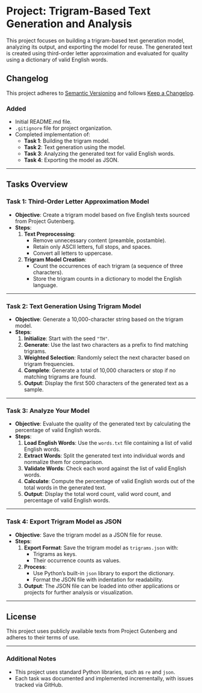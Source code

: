 # **Project: Trigram-Based Text Generation and Analysis**

This project focuses on building a trigram-based text generation model, analyzing its output, and exporting the model for reuse. The generated text is created using third-order letter approximation and evaluated for quality using a dictionary of valid English words.

## **Changelog**
This project adheres to [Semantic Versioning](https://semver.org/spec/v2.0.0.html) and follows [Keep a Changelog](https://keepachangelog.com/en/1.1.0/).

### **Added**
- Initial README.md file.
- `.gitignore` file for project organization.
- Completed implementation of:
  - **Task 1**: Building the trigram model.
  - **Task 2**: Text generation using the model.
  - **Task 3**: Analyzing the generated text for valid English words.
  - **Task 4**: Exporting the model as JSON.

---

## **Tasks Overview**

### **Task 1: Third-Order Letter Approximation Model**
- **Objective**: Create a trigram model based on five English texts sourced from Project Gutenberg.
- **Steps**:
  1. **Text Preprocessing**:
     - Remove unnecessary content (preamble, postamble).
     - Retain only ASCII letters, full stops, and spaces.
     - Convert all letters to uppercase.
  2. **Trigram Model Creation**:
     - Count the occurrences of each trigram (a sequence of three characters).
     - Store the trigram counts in a dictionary to model the English language.

---

### **Task 2: Text Generation Using Trigram Model**
- **Objective**: Generate a 10,000-character string based on the trigram model.
- **Steps**:
  1. **Initialize**: Start with the seed `"TH"`.
  2. **Generate**: Use the last two characters as a prefix to find matching trigrams.
  3. **Weighted Selection**: Randomly select the next character based on trigram frequencies.
  4. **Complete**: Generate a total of 10,000 characters or stop if no matching trigrams are found.
  5. **Output**: Display the first 500 characters of the generated text as a sample.

---

### **Task 3: Analyze Your Model**
- **Objective**: Evaluate the quality of the generated text by calculating the percentage of valid English words.
- **Steps**:
  1. **Load English Words**: Use the `words.txt` file containing a list of valid English words.
  2. **Extract Words**: Split the generated text into individual words and normalize them for comparison.
  3. **Validate Words**: Check each word against the list of valid English words.
  4. **Calculate**: Compute the percentage of valid English words out of the total words in the generated text.
  5. **Output**: Display the total word count, valid word count, and percentage of valid English words.

---

### **Task 4: Export Trigram Model as JSON**
- **Objective**: Save the trigram model as a JSON file for reuse.
- **Steps**:
  1. **Export Format**: Save the trigram model as `trigrams.json` with:
     - Trigrams as keys.
     - Their occurrence counts as values.
  2. **Process**:
     - Use Python’s built-in `json` library to export the dictionary.
     - Format the JSON file with indentation for readability.
  3. **Output**: The JSON file can be loaded into other applications or projects for further analysis or visualization.

---

## **License**
This project uses publicly available texts from Project Gutenberg and adheres to their terms of use.

---

### **Additional Notes**
- This project uses standard Python libraries, such as `re` and `json`.
- Each task was documented and implemented incrementally, with issues tracked via GitHub.
